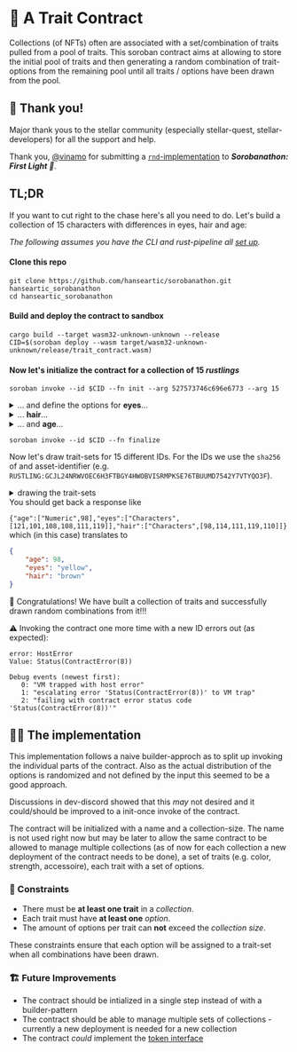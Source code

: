 # 📜 A Trait Contract

Collections (of NFTs) often are associated with a set/combination of traits pulled from a pool of traits. This soroban contract aims at allowing to store the initial pool of traits and then generating a random combination of trait-options from the remaining pool until all traits / options have been drawn from the pool.

## 🙏 Thank you!
Major thank yous to the stellar community (especially stellar-quest, stellar-developers) for all the support and help.

Thank you, [@vinamo](https://github.com/vinamogit) for submitting a [`rnd`-implementation](https://github.com/vinamogit/soroban-rand) to ***Sorobanathon: First Light 🔭***.

## TL;DR
If you want to cut right to the chase here's all you need to do. Let's build a collection of 15 characters with differences in eyes, hair and age:

*The following assumes you have the CLI and rust-pipeline all [set up](https://soroban.stellar.org/docs/getting-started/setup).*


#### Clone this repo
```shell
git clone https://github.com/hanseartic/sorobanathon.git hanseartic_sorobanathon
cd hanseartic_sorobanathon
```

#### Build and deploy the contract to sandbox
```shell
cargo build --target wasm32-unknown-unknown --release
CID=$(soroban deploy --wasm target/wasm32-unknown-unknown/release/trait_contract.wasm)
```

#### Now let's initialize the contract for a collection of 15 *rustlings*
```shell
soroban invoke --id $CID --fn init --arg 527573746c696e6773 --arg 15
```
<details><summary >... and define the options for <b>eyes</b>...</summary>

```shell
soroban invoke --id $CID --fn add_trait \
  --arg "eyes" \
  --arg 436f6c6f72206f66207468652065796573
soroban invoke --id $CID --fn add_option --arg "eyes" \
  --arg "black" \
  --arg '{"object":{"vec":[{"symbol":"Characters"},{"object":{"bytes":"626c61636b"}}]}}'
soroban invoke --id $CID --fn add_option --arg "eyes" \
  --arg "brown" \
  --arg '{"object":{"vec":[{"symbol":"Characters"},{"object":{"bytes":"62726f776e"}}]}}'
soroban invoke --id $CID --fn add_option \
  --arg "eyes" \
  --arg "blue" \
  --arg '{"object":{"vec":[{"symbol":"Characters"},{"object":{"bytes":"626c7565"}}]}}'
soroban invoke --id $CID --fn add_option \
  --arg "eyes" \
  --arg "green" \
  --arg '{"object":{"vec":[{"symbol":"Characters"},{"object":{"bytes":"677265656e"}}]}}'
soroban invoke --id $CID --fn add_option \
  --arg "eyes" \
  --arg "yellow" \
  --arg '{"object":{"vec":[{"symbol":"Characters"},{"object":{"bytes":"79656c6c6f77"}}]}}'
```
</details>
<details><summary >... <b>hair</b>...</summary>

```shell
soroban invoke --id $CID --fn add_trait \
  --arg "hair" \
  --arg 68616972636f6c6f72
soroban invoke --id $CID --fn add_option \
  --arg "hair" \
  --arg "black" \
  --arg '{"object":{"vec":[{"symbol":"Characters"},{"object":{"bytes":"626c61636b"}}]}}'
soroban invoke --id $CID --fn add_option \
  --arg "hair" \
  --arg "blonde" \
  --arg '{"object":{"vec":[{"symbol":"Characters"},{"object":{"bytes":"626c6f6e6465"}}]}}'
soroban invoke --id $CID --fn add_option \
  --arg "hair" \
  --arg "brown" \
  --arg '{"object":{"vec":[{"symbol":"Characters"},{"object":{"bytes":"62726f776e"}}]}}'
soroban invoke --id $CID --fn add_option \
  --arg "hair" \
  --arg "grey" \
  --arg '{"object":{"vec":[{"symbol":"Characters"},{"object":{"bytes":"67726579"}}]}}'
soroban invoke --id $CID --fn add_option \
  --arg "hair" \
  --arg "red" \
  --arg '{"object":{"vec":[{"symbol":"Characters"},{"object":{"bytes":"726564"}}]}}'
```
</details>
<details ><summary >... and <b>age</b>...</summary>

```shell
soroban invoke --id $CID --fn add_trait \
  --arg "age" \
  --arg 61676520696e207374657073206f662037207965617273
soroban invoke --id $CID --fn add_option \
  --arg "age" \
  --arg "0" \
  --arg '{"object":{"vec":[{"symbol":"Numeric"},{"u32":0}]}}'
soroban invoke --id $CID --fn add_option \
  --arg "age" \
  --arg "7" \
  --arg '{"object":{"vec":[{"symbol":"Numeric"},{"u32":7}]}}'
soroban invoke --id $CID --fn add_option \
  --arg "age" \
  --arg "14" \
  --arg '{"object":{"vec":[{"symbol":"Numeric"},{"u32":14}]}}'
soroban invoke --id $CID --fn add_option \
  --arg "age" \
  --arg "21" \
  --arg '{"object":{"vec":[{"symbol":"Numeric"},{"u32":21}]}}'
soroban invoke --id $CID --fn add_option \
  --arg "age" \
  --arg "28" \
  --arg '{"object":{"vec":[{"symbol":"Numeric"},{"u32":28}]}}'
soroban invoke --id $CID --fn add_option \
  --arg "age" \
  --arg "35" \
  --arg '{"object":{"vec":[{"symbol":"Numeric"},{"u32":35}]}}'
soroban invoke --id $CID --fn add_option \
  --arg "age" \
  --arg "42" \
  --arg '{"object":{"vec":[{"symbol":"Numeric"},{"u32":42}]}}'
soroban invoke --id $CID --fn add_option \
  --arg "age" \
  --arg "49" \
  --arg '{"object":{"vec":[{"symbol":"Numeric"},{"u32":49}]}}'
soroban invoke --id $CID --fn add_option \
  --arg "age" \
  --arg "56" \
  --arg '{"object":{"vec":[{"symbol":"Numeric"},{"u32":56}]}}'
soroban invoke --id $CID --fn add_option \
  --arg "age" \
  --arg "63" \
  --arg '{"object":{"vec":[{"symbol":"Numeric"},{"u32":63}]}}'
soroban invoke --id $CID --fn add_option \
  --arg "age" \
  --arg "70" \
  --arg '{"object":{"vec":[{"symbol":"Numeric"},{"u32":70}]}}'
soroban invoke --id $CID --fn add_option \
  --arg "age" \
  --arg "77" \
  --arg '{"object":{"vec":[{"symbol":"Numeric"},{"u32":77}]}}'
soroban invoke --id $CID --fn add_option \
  --arg "age" \
  --arg "84" \
  --arg '{"object":{"vec":[{"symbol":"Numeric"},{"u32":84}]}}'
soroban invoke --id $CID --fn add_option \
  --arg "age" \
  --arg "91" \
  --arg '{"object":{"vec":[{"symbol":"Numeric"},{"u32":91}]}}'
soroban invoke --id $CID --fn add_option \
  --arg "age" \
  --arg "98" \
  --arg '{"object":{"vec":[{"symbol":"Numeric"},{"u32":98}]}}'
```
</details>

```shell
soroban invoke --id $CID --fn finalize
```

Now let's draw trait-sets for 15 different IDs. For the IDs we use the `sha256` of and asset-identifier (e.g. `RUSTLING:GCJL24NRWVOEC6H3FTBGY4HWOBVISRMPKSE76TBUUMD7542Y7VTYQO3F`).

<details ><summary >drawing the trait-sets</summary>

```shell
soroban invoke --id $CID --fn draw \
  --arg a727cb9392ed7adf9fe2c956acd61fc10b48424f238eda51631a6aae38a2f94c
soroban invoke --id $CID --fn draw \
  --arg c1d9646e7c8d0f914b3ad68f250f5366d9e136f888009e3c8858ec2719a5af22
soroban invoke --id $CID --fn draw \
  --arg 9a89368346742d4ccf159a48c66171cbc325971efd063a1a98ec49171e076b0a
soroban invoke --id $CID --fn draw \
  --arg 5b316880d7ea1aec888b49761454e8e8be256546b39678a6c4eb0eeb4b452216
soroban invoke --id $CID --fn draw \
  --arg 27dd8e017c9309ce8e2263a051668362d4aaf439c3b4f54cb9d3043fbaeb3d76
soroban invoke --id $CID --fn draw \
  --arg 89e92f382bc8591a8815128e1e7506befb40e44f6cc63aefa27a1433270588d3
soroban invoke --id $CID --fn draw \
  --arg 3862bb62e44058a1c2611780a884db257158a9688933914a5e9d122a082d3952
soroban invoke --id $CID --fn draw \
  --arg b10601951d41394712ed8727ab0bf5f54ab976b55fd169b9eb9b9d13c0295f5f
soroban invoke --id $CID --fn draw \
  --arg 06b5495fa146d37954324f75962c2631ada9f2d755d881a1b4fb198147196631
soroban invoke --id $CID --fn draw \
  --arg 77e8f7d7ef4a4c1d282304f226eb66ec42ce36f2df6a75a6a6b291785a0bb9c6
soroban invoke --id $CID --fn draw \
  --arg 8e2cd5e0583a983da73cc5a8d504bb6e2db9556af59188ed922026fbca6c17ea
soroban invoke --id $CID --fn draw \
  --arg bbb1da2a0aabd9e69706c23b1271dd297bf458a3cc05ee94519fa4f38c5dad4c
soroban invoke --id $CID --fn draw \
  --arg e63b11879d982f398bc4e3d00f0b4f91fe8a5f95e9d4e3618dab286dd0c98b9a
soroban invoke --id $CID --fn draw \
  --arg 0a475835f503b5f4f8131d87f0e45514e5b6d95d6346e12ecf9d475202fbe96f
soroban invoke --id $CID --fn draw \
  --arg 1a647b0e503c9e4579715c85c3e8797da92fef9693f35c4fb2fa203b409f60fe
```
</details>
You should get back a response like

`{"age":["Numeric",98],"eyes":["Characters",[121,101,108,108,111,119]],"hair":["Characters",[98,114,111,119,110]]}`
which (in this case) translates to

```json
{
    "age": 98,
    "eyes": "yellow",
    "hair": "brown"
}
```

🎉 Congratulations! We have built a collection of traits and successfully drawn random combinations from it!!!

⚠️ Invoking the contract one more time with a new ID errors out (as expected):
```
error: HostError
Value: Status(ContractError(8))

Debug events (newest first):
   0: "VM trapped with host error"
   1: "escalating error 'Status(ContractError(8))' to VM trap"
   2: "failing with contract error status code 'Status(ContractError(8))'"
```

## 👨‍💻 The implementation
This implementation follows a naive builder-approch as to split up invoking the individual parts of the contract. Also as the actual distribution of the options is randomized and not defined by the input this seemed to be a good approach.

Discussions in dev-discord showed that this *may* not desired and it could/should be improved to a init-once invoke of the contract.

The contract will be initialized with a name and a collection-size. The name is not used right now but may be later to allow the same contract to be allowed to manage multiple collections (as of now for each collection a new deployment of the contract needs to be done), a set of traits (e.g. color, strength, accessoire), each trait with a set of options.

### 🚧 Constraints
* There must be **at least one trait** in a *collection*.
* Each trait must have **at least one** *option*.
* The amount of options per trait can **not** exceed the *collection size*.

These constraints ensure that each option will be assigned to a trait-set when all combinations have been drawn.

### 🏗️ Future Improvements
* The contract should be intialized in a single step instead of with a builder-pattern
* The contract should be able to manage multiple sets of collections - currently a new deployment is needed for a new collection
* The contract *could* implement the [token interface](https://soroban.stellar.org/docs/common-interfaces/token)
